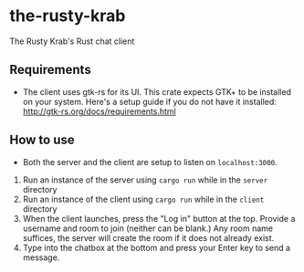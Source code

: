 # the-rusty-krab
The Rusty Krab's Rust chat client

## Requirements
- The client uses gtk-rs for its UI. This crate expects GTK+ to be installed on your system. Here's a setup guide if you do not have it installed: http://gtk-rs.org/docs/requirements.html

## How to use
- Both the server and the client are setup to listen on `localhost:3000`.
1. Run an instance of the server using `cargo run` while in the `server` directory
2. Run an instance of the client using `cargo run` while in the `client` directory
3. When the client launches, press the "Log in" button at the top. Provide a username and room to join (neither can be blank.) Any room name suffices, the server will create the room if it does not already exist.
4. Type into the chatbox at the bottom and press your Enter key to send a message.
